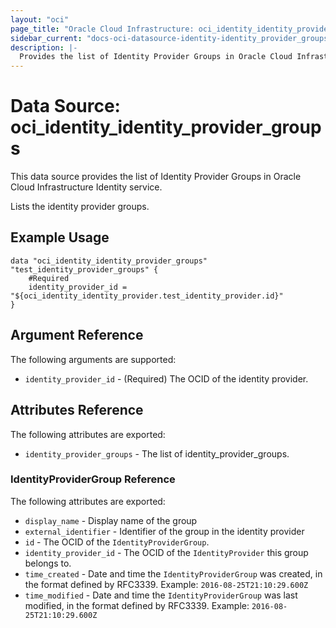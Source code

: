 ```yaml
---
layout: "oci"
page_title: "Oracle Cloud Infrastructure: oci_identity_identity_provider_groups"
sidebar_current: "docs-oci-datasource-identity-identity_provider_groups"
description: |-
  Provides the list of Identity Provider Groups in Oracle Cloud Infrastructure Identity service
---
```


# Data Source: oci_identity_identity_provider_groups
This data source provides the list of Identity Provider Groups in Oracle Cloud Infrastructure Identity service.

Lists the identity provider groups.

## Example Usage

```hcl
data "oci_identity_identity_provider_groups" "test_identity_provider_groups" {
	#Required
	identity_provider_id = "${oci_identity_identity_provider.test_identity_provider.id}"
}
```

## Argument Reference

The following arguments are supported:

* `identity_provider_id` - (Required) The OCID of the identity provider.


## Attributes Reference

The following attributes are exported:

* `identity_provider_groups` - The list of identity_provider_groups.

### IdentityProviderGroup Reference

The following attributes are exported:

* `display_name` - Display name of the group
* `external_identifier` - Identifier of the group in the identity provider
* `id` - The OCID of the `IdentityProviderGroup`.
* `identity_provider_id` - The OCID of the `IdentityProvider` this group belongs to.
* `time_created` - Date and time the `IdentityProviderGroup` was created, in the format defined by RFC3339.  Example: `2016-08-25T21:10:29.600Z` 
* `time_modified` - Date and time the `IdentityProviderGroup` was last modified, in the format defined by RFC3339.  Example: `2016-08-25T21:10:29.600Z`         

